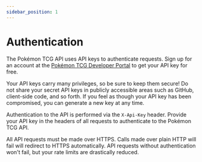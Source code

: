 ```yaml
---
sidebar_position: 1
---
```


# Authentication

The Pokémon TCG API uses API keys to authenticate requests. Sign up for an account at the [Pokémon TCG Developer Portal](https://dev.pokemontcg.io) to get your API key for free.

Your API keys carry many privileges, so be sure to keep them secure! Do not share your secret API keys in publicly accessible areas such as GitHub, client-side code, and so forth. If you feel as though your API key has been compromised, you can generate a new key at any time.

Authentication to the API is performed via the `X-Api-Key` header. Provide your API key in the headers of all requests to authenticate to the Pokémon TCG API.

All API requests must be made over HTTPS. Calls made over plain HTTP will fail will redirect to HTTPS automatically. API requests without authentication won't fail, but your rate limits are drastically reduced.